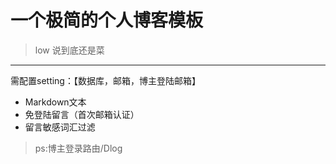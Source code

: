# 一个极简的个人博客模板
 >low 说到底还是菜
 ---
 需配置setting：【数据库，邮箱，博主登陆邮箱】
 - Markdown文本
 - 免登陆留言（首次邮箱认证）
 - 留言敏感词汇过滤
 > ps:博主登录路由/Dlog
